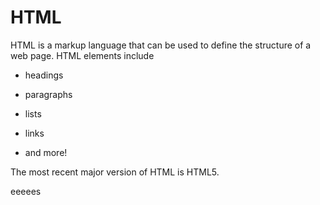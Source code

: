 # HTML















HTML is a markup language that can be used to define the structure of a web page. HTML elements include















* headings







* paragraphs







* lists







* links







* and more!















The most recent major version of HTML is HTML5.



eeeees